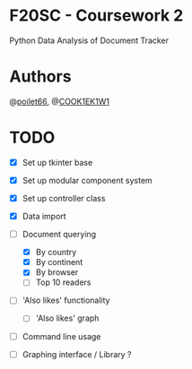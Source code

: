 # F20SC - Coursework 2

Python Data Analysis of Document Tracker

# Authors

@[poilet66](https://github.com/poilet66), @[COOK1EK1W1](https://github.com/COOK1EK1W1)

# TODO

- [x] Set up tkinter  base
- [x] Set up modular component system
- [x] Set up controller class
- [x] Data import
- [ ] Document querying
  - [x] By country
  - [x] By continent
  - [x] By browser
  - [ ] Top 10 readers
- [ ] 'Also likes' functionality
  - [ ] 'Also likes' graph
- [ ] Command line usage
- [ ] Graphing interface / Library ?

